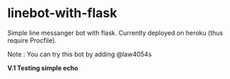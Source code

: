 # linebot-with-flask

Simple line messanger bot with flask. Currently deployed on heroku (thus require Procfile).




Note : You can try this bot by adding @law4054s


**V.1 Testing simple echo**
